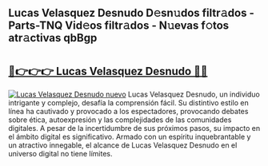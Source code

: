 ## Lucas Velasquez Desnudo D𝚎sn𝚞dos filtr𝚊dos - Parts-TNQ Vid𝚎os filtr𝚊dos - N𝚞evas f𝚘tos atr𝚊ctivas qbBgp

# <h2><a href="http://mb6195.tromn.icu/?c=Lucas+Velasquez+Desnudo">🔗👉👉👉 Lucas Velasquez Desnudo 🔗🔗</a></h2>

[![Lucas Velasquez Desnudo nuevo](https://i.imgur.com/pEAQMta.gif)](http://mb6195.tromn.icu/?c=Lucas+Velasquez+Desnudo)
Lucas Velasquez Desnudo, un individuo intrigante y complejo, desafía la comprensión fácil. Su distintivo estilo en línea ha cautivado y provocado a los espectadores, provocando debates sobre ética, autoexpresión y las complejidades de las comunidades digitales. A pesar de la incertidumbre de sus próximos pasos, su impacto en el ámbito digital es significativo. Armado con un espíritu inquebrantable y un atractivo innegable, el alcance de Lucas Velasquez Desnudo en el universo digital no tiene límites.

